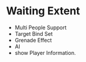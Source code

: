 # Waiting Extent

* Multi People Support
* Target Bind Set
* Grenade Effect
* AI 
* show Player Information.

